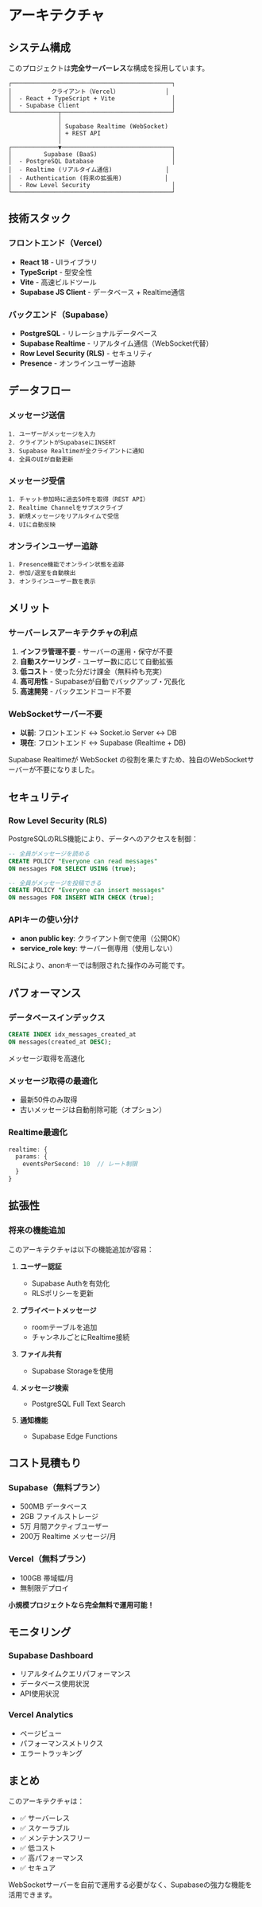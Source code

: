 # アーキテクチャ

## システム構成

このプロジェクトは**完全サーバーレス**な構成を採用しています。

```
┌─────────────────────────────────────────────┐
│           クライアント（Vercel）             │
│  - React + TypeScript + Vite                │
│  - Supabase Client                          │
└─────────────┬───────────────────────────────┘
              │
              │ Supabase Realtime (WebSocket)
              │ + REST API
              │
┌─────────────▼───────────────────────────────┐
│         Supabase (BaaS)                     │
│  - PostgreSQL Database                      │
│  - Realtime (リアルタイム通信)               │
│  - Authentication (将来の拡張用)            │
│  - Row Level Security                       │
└─────────────────────────────────────────────┘
```

## 技術スタック

### フロントエンド（Vercel）
- **React 18** - UIライブラリ
- **TypeScript** - 型安全性
- **Vite** - 高速ビルドツール
- **Supabase JS Client** - データベース + Realtime通信

### バックエンド（Supabase）
- **PostgreSQL** - リレーショナルデータベース
- **Supabase Realtime** - リアルタイム通信（WebSocket代替）
- **Row Level Security (RLS)** - セキュリティ
- **Presence** - オンラインユーザー追跡

## データフロー

### メッセージ送信
```
1. ユーザーがメッセージを入力
2. クライアントがSupabaseにINSERT
3. Supabase Realtimeが全クライアントに通知
4. 全員のUIが自動更新
```

### メッセージ受信
```
1. チャット参加時に過去50件を取得（REST API）
2. Realtime Channelをサブスクライブ
3. 新規メッセージをリアルタイムで受信
4. UIに自動反映
```

### オンラインユーザー追跡
```
1. Presence機能でオンライン状態を追跡
2. 参加/退室を自動検出
3. オンラインユーザー数を表示
```

## メリット

### サーバーレスアーキテクチャの利点
1. **インフラ管理不要** - サーバーの運用・保守が不要
2. **自動スケーリング** - ユーザー数に応じて自動拡張
3. **低コスト** - 使った分だけ課金（無料枠も充実）
4. **高可用性** - Supabaseが自動でバックアップ・冗長化
5. **高速開発** - バックエンドコード不要

### WebSocketサーバー不要
- **以前**: フロントエンド ↔ Socket.io Server ↔ DB
- **現在**: フロントエンド ↔ Supabase (Realtime + DB)

Supabase Realtimeが WebSocket の役割を果たすため、独自のWebSocketサーバーが不要になりました。

## セキュリティ

### Row Level Security (RLS)
PostgreSQLのRLS機能により、データへのアクセスを制御：

```sql
-- 全員がメッセージを読める
CREATE POLICY "Everyone can read messages"
ON messages FOR SELECT USING (true);

-- 全員がメッセージを投稿できる
CREATE POLICY "Everyone can insert messages"
ON messages FOR INSERT WITH CHECK (true);
```

### APIキーの使い分け
- **anon public key**: クライアント側で使用（公開OK）
- **service_role key**: サーバー側専用（使用しない）

RLSにより、anonキーでは制限された操作のみ可能です。

## パフォーマンス

### データベースインデックス
```sql
CREATE INDEX idx_messages_created_at
ON messages(created_at DESC);
```
メッセージ取得を高速化

### メッセージ取得の最適化
- 最新50件のみ取得
- 古いメッセージは自動削除可能（オプション）

### Realtime最適化
```typescript
realtime: {
  params: {
    eventsPerSecond: 10  // レート制限
  }
}
```

## 拡張性

### 将来の機能追加
このアーキテクチャは以下の機能追加が容易：

1. **ユーザー認証**
   - Supabase Authを有効化
   - RLSポリシーを更新

2. **プライベートメッセージ**
   - roomテーブルを追加
   - チャンネルごとにRealtime接続

3. **ファイル共有**
   - Supabase Storageを使用

4. **メッセージ検索**
   - PostgreSQL Full Text Search

5. **通知機能**
   - Supabase Edge Functions

## コスト見積もり

### Supabase（無料プラン）
- 500MB データベース
- 2GB ファイルストレージ
- 5万 月間アクティブユーザー
- 200万 Realtime メッセージ/月

### Vercel（無料プラン）
- 100GB 帯域幅/月
- 無制限デプロイ

**小規模プロジェクトなら完全無料で運用可能！**

## モニタリング

### Supabase Dashboard
- リアルタイムクエリパフォーマンス
- データベース使用状況
- API使用状況

### Vercel Analytics
- ページビュー
- パフォーマンスメトリクス
- エラートラッキング

## まとめ

このアーキテクチャは：
- ✅ サーバーレス
- ✅ スケーラブル
- ✅ メンテナンスフリー
- ✅ 低コスト
- ✅ 高パフォーマンス
- ✅ セキュア

WebSocketサーバーを自前で運用する必要がなく、Supabaseの強力な機能を活用できます。
